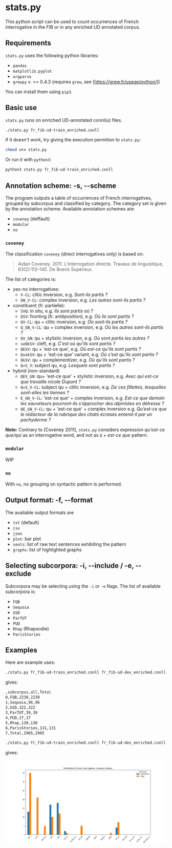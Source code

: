 # stats.py

This python script can be used to count occurrences of French interrogative in the FIB or in any enriched UD annotated corpus.

## Requirements

`stats.py` uses the following python libraries:

 * `pandas`
 * `matplotlib.pyplot`
 * `argparse`
 * `grewpy` v. >= 0.4.3 (requires `grew`, see [https://grew.fr/usage/python/])

You can install them using `pip3`.

## Basic use

`stats.py` runs on enriched UD-annotated connl(u) files.

```bash
./stats.py fr_fib-ud-train_enriched.conll
```

If it doesn't work, try giving the execution permition to `stats.py`:

```bash
chmod u+x stats.py
```

Or run it with `python3`:

```bash
python3 stats.py fr_fib-ud-train_enriched.conll
```

## Annotation scheme: -s, --scheme

The program outputs a table of occurrences of French interrogatives, grouped by subcorpus and classified by category. The category set is given by the annotation scheme. Available annotation schemes are:

 * `coveney` (deffault)
 * `modular`
 * `no`

### `coveney`

The classification `coveney` (direct interrogatives only) is based on:

> Aidan Coveney. 2011. L’interrogation directe. Travaux de linguistique, 63(2):112–145. De Boeck Supérieur.

The list of categories is:
 * yes-no interrogatives:
   * `V-CL`: clitic inversion, e.g. *Sont-ils partis ?*
   * `GN_V-CL`: complex inversion, e.g. *Les autres sont-ils partis ?*
 * constituent (fr. partielle):
   * `SVQ`: in situ, e.g. *Ils sont partis où ?*
   * `QSV`: fronting (fr. antéposition), e.g. *Où ils sont partis ?*
   * `QV-CL`: qu + clitic inversion, e.g. *Où sont-ils partis ?*
   * `Q_GN_V-CL`: qu + complex inversion, e.g. *Où les autres sont-ils partis ?*
   * `QV_GN`: qu + stylistic inversion, e.g. *Où sont partis les autres ?*
   * `seQkSV`: cleft, e.g. *C’est où qu’ils sont partis ?*
   * `QESV`: qu + 'est-ce que', e.g. *Où est-ce qu’ils sont partis ?*
   * `QsekSV`: qu + 'est-ce que' variant, e.g. *Où c’est qu’ils sont partis ?*
   * `QkSV`: qu + complementizer, e.g. *Où qu’ils sont partis ?*
   * `Q=S_V`: subject qu, e.g. *Lesquels sont partis ?*
 * hybrid (non-standard)
   * `QEV_GN`: qu+ 'est-ce que' + stylistic inversion, e.g. *Avec qui est-ce que travaille nicole Dupont ?*
   * `Q=S_V-CL`: subject qu + clitic inversion, e.g. *De ces fillettes, lesquelles sont-elles les tiennes ?*
   * `E_GN_V-CL`: 'est-ce que' + complex inversion, e.g. *Est-ce que demain les sauveteurs pourront-ils s’approcher des alpinistes en détresse ?*
   * `QE_GN_V-CL`: qu + 'est-ce que' + complex inversion e.g. *Qu’est-ce que le rédacteur de la rubrique des chats écrasés entend-il par un pachyderme ?*

**Note:** Contrary to [Coveney 2011], `stats.py` considers expression *qu'est-ce que/qui* as an interrogative word, and not as `Q` + *est-ce que* pattern.

### `modular`

WIP

### `no`

With `no`, no grouping on syntactic pattern is performed.


## Output format: -f, --format

The available output formats are

 * `txt` (default)
 * `csv`
 * `json`
 * `plot`: bar plot
 * `sents`: list of raw text sentences exhibiting the pattern
 * `graphs`: list of highlighted graphs

## Selecting subcorpora: -i, --include / -e, --exclude

Subcorpora may be selecting using the `-i` or `-e` flags. The list of available subcorpora is:

 * `FQB`
 * `Sequoia`
 * `GSD`
 * `ParTUT`
 * `PUD`
 * `Rhap` (Rhapsodie)
 * `ParisStories`

## Examples

Here are example uses:

```bash
./stats.py fr_fib-ud-train_enriched.conll fr_fib-ud-dev_enriched.conll fr_fib-ud-test_enriched.conll -f csv -s no
```

gives:

```csv
,subcorpus,all,Total
0,FQB,2230,2230
1,Sequoia,96,96
2,GSD,322,322
3,ParTUT,39,39
4,PUD,17,17
5,Rhap,130,130
6,ParisStories,131,131
7,Total,2965,2965
```

```bash
./stats.py fr_fib-ud-train_enriched.conll fr_fib-ud-dev_enriched.conll fr_fib-ud-test_enriched.conll -f plot -i ParisStories Rhap
```

gives:

![Coveney distribution on spoken subcorpora](results/coveney_distr_spoken.png)